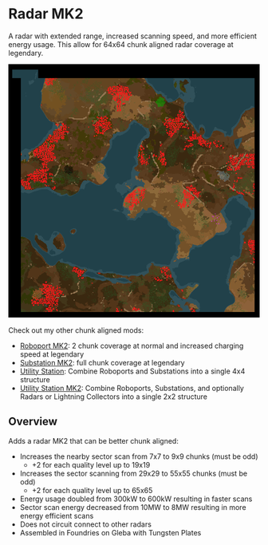 # Radar MK2

A radar with extended range, increased scanning speed, and more efficient energy usage. This allow for 64x64 chunk aligned radar coverage at legendary.

![example](example.png)

Check out my other chunk aligned mods:

- [Roboport MK2](https://mods.factorio.com/mod/mklv-roboport-mk2): 2 chunk coverage at normal and increased charging speed at legendary
- [Substation MK2](https://mods.factorio.com/mod/mklv-substation-mk2): full chunk coverage at legendary
- [Utility Station](https://mods.factorio.com/mod/mklv-utility-station): Combine Roboports and Substations into a single 4x4 structure
- [Utility Station MK2](https://mods.factorio.com/mod/mklv-utility-station-mk2): Combine Roboports, Substations, and optionally Radars or Lightning Collectors into a single 2x2 structure

## Overview

Adds a radar MK2 that can be better chunk aligned:

- Increases the nearby sector scan from 7x7 to 9x9 chunks (must be odd)
  - +2 for each quality level up to 19x19
- Increases the sector scanning from 29x29 to 55x55 chunks (must be odd)
  - +2 for each quality level up to 65x65
- Energy usage doubled from 300kW to 600kW resulting in faster scans
- Sector scan energy decreased from 10MW to 8MW resulting in more energy efficient scans
- Does not circuit connect to other radars
- Assembled in Foundries on Gleba with Tungsten Plates
